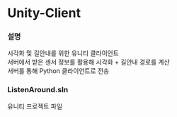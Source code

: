 # Unity-Client

### 설명
시각화 및 길안내를 위한 유니티 클라이언트\
서버에서 받은 센서 정보를 활용해 시각화 + 길안내 경로를 계산\
서버를 통해 Python 클라이언트로 전송

### ListenAround.sln
유니티 프로젝트 파일